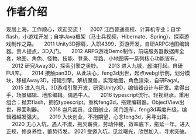 # 作者介绍

现居上海，工作顺心，欢迎交流！
    2007 江西普通高校、计算机专业；自学flash，小游戏开发；自学Java框架（马士兵视频，Hibernate、Spring）、探索游戏制作之路。
    2011 Unity3D擦肩，入职4399，页游开发，自研ARPG地图编辑器。贵人提点，3D入门。
    2012 ARPG游戏Demo制作，前端服务器数据库全套，地图、角色、怪物、技能、登录、寻路、小地图等一系列核心功能皆有。
    2012 研究Away3D，探索引擎之奥妙。
    2013 进入九城，酱油打起。自研FUI库。
    2014 接触pan3D，从此决心，feng3d出世，起点webgl示例，划分模块，移植Away3D，搭建引擎。解析魔兽，实现地图，角色渲染，自研Fagal。
    2015 进入岂凡，3D游戏引擎开发，研究Unity3D，编辑器设计与研发。拿得出手，场景编辑、地形编辑。偶遇牛人。
    2016 typescript流行。轻视继承，重用组合；抛弃flash，拥抱typescript。重构feng3d，搭建编辑器。ObjectView出世，界面利器。
    2018 岂凡裁员，企图创业，闭门造车，feng3d再度升级，编辑器越发强大。
    2019 入伙创业，不抱期望，心念feng3d，另寻出路。
    2020 无心入坑，遇人不淑，拖欠薪资，劳动仲裁，效率底下，拖延一年。进入正规，修身养性，蓄势待发。
    2021 受邀入坑，见丝曙光，欣然加入，寻求突破。
